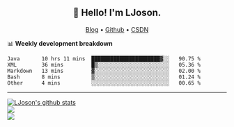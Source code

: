 <h2 align="center">👋 Hello! I'm LJoson.</h2>
<p align="center">
  <a href="https://lj_evan.gitee.io">Blog</a> •
  <a href="https://github.com/LJoson">Github</a> •
  <a href="https://blog.csdn.net/qq_43743037">CSDN</a>
</p>

 📊 **Weekly development breakdown**
<!--START_SECTION:waka-->
```text
Java       10 hrs 11 mins  ██████████████████████▓░░   90.75 % 
XML        36 mins         █▒░░░░░░░░░░░░░░░░░░░░░░░   05.36 % 
Markdown   13 mins         ▓░░░░░░░░░░░░░░░░░░░░░░░░   02.00 % 
Bash       8 mins          ▒░░░░░░░░░░░░░░░░░░░░░░░░   01.24 % 
Other      4 mins          ░░░░░░░░░░░░░░░░░░░░░░░░░   00.65 % 
```
<!--END_SECTION:waka-->
-------


<!--
**LJoson/LJoson** is a ✨ _special_ ✨ repository because its `README.md` (this file) appears on your GitHub profile.

Here are some ideas to get you started:

- 🔭 I’m currently working on ...
- 🌱 I’m currently learning ...
- 👯 I’m looking to collaborate on ...
- 🤔 I’m looking for help with ...
- 💬 Ask me about ...
- 📫 How to reach me: ...
- 😄 Pronouns: ...
- ⚡ Fun fact: ...
-thanks:https://github.com/anuraghazra/github-readme-stats
        https://github.com/athul/waka-readme

-->



<a href="https://github.com/LJoson">
  <img align="center" src="https://github-readme-stats.anuraghazra1.vercel.app/api?username=LJoson&show_icons=true&include_all_commits=true&theme=tokyonight" alt="LJoson's github stats" />
</a>
<br>
<a href="https://github.com/LJoson">
  <!-- Change the `github-readme-stats.anuraghazra1.vercel.app` to `github-readme-stats.vercel.app`  -->
  <img align="center" src="https://github-readme-stats.anuraghazra1.vercel.app/api/top-langs/?username=LJoson&layout=compact&theme=tokyonight" />
</a>
<br>
</a>    
<a href="https://lj_evan.gitee.io/">
  <!-- Change the `github-readme-stats.anuraghazra1.vercel.app` to `github-readme-stats.vercel.app`  -->
  <img align="center" src="https://github-readme-stats.anuraghazra1.vercel.app/api/pin/?username=LJoson&repo=ljoson.github.io&theme=tokyonight" />
</a>

